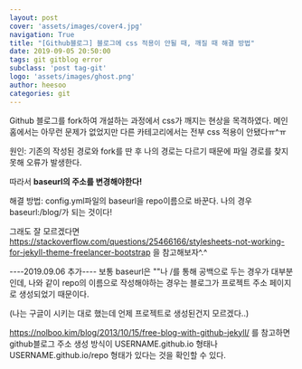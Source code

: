 ```yaml
---
layout: post
cover: 'assets/images/cover4.jpg'
navigation: True
title: "[Github블로그] 블로그에 css 적용이 안될 때, 깨질 때 해결 방법"
date: 2019-09-05 20:50:00
tags: git gitblog error
subclass: 'post tag-git'
logo: 'assets/images/ghost.png'
author: heesoo
categories: git
---
```

Github 블로그를 fork하여 개설하는 과정에서 css가 깨지는 현상을 목격하였다. 메인 홈에서는 아무런 문제가 없었지만 다른 카테고리에서는 전부 css 적용이 안됐다ㅠ^ㅠ

원인: 기존의 작성된 경로와 fork를 딴 후 나의 경로는 다르기 때문에 파일 경로를 찾지 못해 오류가 발생한다.

따라서 **baseurl의 주소를 변경해야한다!**

해결 방법:
config.yml파일의 baseurl을 repo이름으로 바꾼다.
나의 경우 baseurl:/blog/가 되는 것이다!

그래도 잘 모르겠다면
<https://stackoverflow.com/questions/25466166/stylesheets-not-working-for-jekyll-theme-freelancer-bootstrap>
을 참고해보자^.^


----2019.09.06 추가----
보통 baseurl은 ""나 /를 통해 공백으로 두는 경우가 대부분인데, 나와 같이 repo의 이름으로 작성해야하는 경우는
블로그가 프로젝트 주소 페이지로 생성되었기 때문이다.

(나는 구글이 시키는 대로 했는데 언제 프로젝트로 생성된건지 모르겠다..)

<https://nolboo.kim/blog/2013/10/15/free-blog-with-github-jekyll/>
를 참고하면 github블로그 주소 생성 방식이 USERNAME.github.io 형태나 USERNAME.github.io/repo 형태가 있다는 것을 확인할 수 있다.
